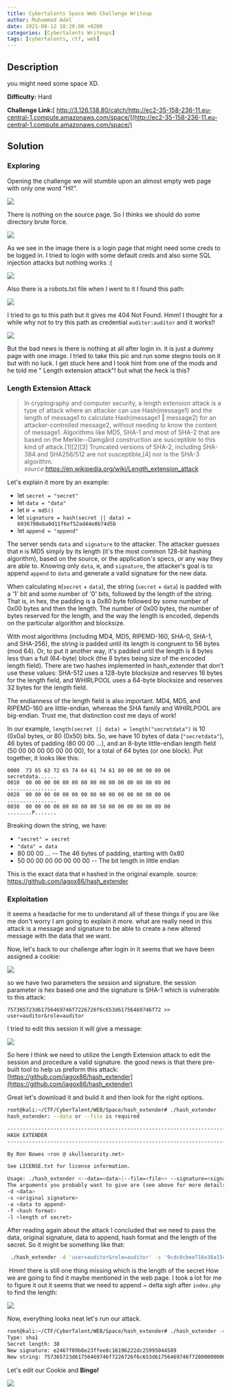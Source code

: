 ```yaml
---
title: Cybertalents Space Web Challenge Writeup
author: Muhammad Adel
date: 2021-08-12 18:20:00 +0200
categories: [Cybertalents Writeups]
tags: [cybertalents, ctf, web]
---
```

## **Description**

you might need some space XD.

**Difficulty:** Hard 

**Challenge Link:**[ http://3.126.138.80/catch/http://ec2-35-158-236-11.eu-central-1.compute.amazonaws.com/space/](http://ec2-35-158-236-11.eu-central-1.compute.amazonaws.com/space/)


## **Solution**

### **Exploring**

Opening the challenge we will stumble upon an almost empty web page with only one word "HI!".

![](https://gblobscdn.gitbook.com/assets%2F-Mc-dhcC8XUrwR1pTDRF%2F-MfYYRY9TA4fXvMXfjnb%2F-MfYZH8y3c5MSSAgkhzW%2F1.png?alt=media&token=fbcd67ac-9a8b-46d3-a9e0-33737cd56df8)

There is nothing on the source page. So I thinks we should do some directory brute force.

![](https://gblobscdn.gitbook.com/assets%2F-Mc-dhcC8XUrwR1pTDRF%2F-MfYYRY9TA4fXvMXfjnb%2F-MfYZudLVILsFWUA4cHZ%2F2.png?alt=media&token=2700ca62-997a-4283-8f13-a082e7a6aed7)

As we see in the image there is a login page that might need some creds to be logged in. I tried to login with some default creds and also some SQL injection attacks but nothing works :(

![](https://gblobscdn.gitbook.com/assets%2F-Mc-dhcC8XUrwR1pTDRF%2F-MfYYRY9TA4fXvMXfjnb%2F-MfYa3Zs4v4DDsLj-6o3%2F4.png?alt=media&token=cc510d1a-f07d-4253-ac21-64f58ce20b94)

Also there is a robots.txt file when I went to it I found this path:

![](https://gblobscdn.gitbook.com/assets%2F-Mc-dhcC8XUrwR1pTDRF%2F-MfYYRY9TA4fXvMXfjnb%2F-MfY_ZepRyY9yk-n9LRG%2F3.png?alt=media&token=ade6f477-b16e-41c4-bb30-4c96fc736ecf)

I tried to go to this path but it gives me 404 Not Found. Hmm! I thought for a while why not to try this path as credential `auditor:auditor` and it works!!

![](https://gblobscdn.gitbook.com/assets%2F-Mc-dhcC8XUrwR1pTDRF%2F-MfYYRY9TA4fXvMXfjnb%2F-MfYai9U560NtEhYy5BB%2F5.png?alt=media&token=5f834e03-50e0-46ac-b5da-1850f5845bcc)

But the bad news is there is nothing at all after login in. it is just a dummy page with one image. I tried to take this pic and run some stegno tools on it but with no luck. I get stuck here and I took hint from one of the mods and he told me " Length extension attack"! but what the heck is this?

### **Length Extension Attack**

> In cryptography and computer security, a length extension attack is a type of attack where an attacker can use Hash(message1) and the length of message1 to calculate Hash(message1 ‖ message2) for an attacker-controlled message2, without needing to know the content of message1. Algorithms like MD5, SHA-1 and most of SHA-2 that are based on the Merkle--Damgård construction are susceptible to this kind of attack.[1][2][3] Truncated versions of SHA-2, including SHA-384 and SHA256/512 are not susceptible,[4] nor is the SHA-3 algorithm.
> *source:*<https://en.wikipedia.org/wiki/Length_extension_attack>

Let's explain it more by an example:

-   let `secret = "secret"`
-   let `data = "data"`
-   let `H = md5()`
-   let `signature = hash(secret || data) = 6036708eba0d11f6ef52ad44e8b74d5b`
-   let `append = "append"`

The server sends `data` and `signature` to the attacker. The attacker guesses that `H` is MD5 simply by its length (it's the most common 128-bit hashing algorithm), based on the source, or the application's specs, or any way they are able to. Knowing only `data`, `H`, and `signature`, the attacker's goal is to append `append` to `data` and generate a valid signature for the new data.

When calculating `H`(`secret` + `data`), the string (`secret` + `data`) is padded with a '1' bit and some number of '0' bits, followed by the length of the string. That is, in hex, the padding is a 0x80 byte followed by some number of 0x00 bytes and then the length. The number of 0x00 bytes, the number of bytes reserved for the length, and the way the length is encoded, depends on the particular algorithm and blocksize.

With most algorithms (including MD4, MD5, RIPEMD-160, SHA-0, SHA-1, and SHA-256), the string is padded until its length is congruent to 56 bytes (mod 64). Or, to put it another way, it's padded until the length is 8 bytes less than a full (64-byte) block (the 8 bytes being size of the encoded length field). There are two hashes implemented in hash_extender that don't use these values: SHA-512 uses a 128-byte blocksize and reserves 16 bytes for the length field, and WHIRLPOOL uses a 64-byte blocksize and reserves 32 bytes for the length field.

The endianness of the length field is also important. MD4, MD5, and RIPEMD-160 are little-endian, whereas the SHA family and WHIRLPOOL are big-endian. Trust me, that distinction cost me days of work!

In our example, `length(secret || data) = length("secretdata")` is 10 (0x0a) bytes, or 80 (0x50) bits. So, we have 10 bytes of data (`"secretdata"`), 46 bytes of padding (80 00 00 ...), and an 8-byte little-endian length field (50 00 00 00 00 00 00 00), for a total of 64 bytes (or one block). Put together, it looks like this:


```
0000  73 65 63 72 65 74 64 61 74 61 80 00 00 00 00 00  secretdata......
0010  00 00 00 00 00 00 00 00 00 00 00 00 00 00 00 00  ................
0020  00 00 00 00 00 00 00 00 00 00 00 00 00 00 00 00  ................
0030  00 00 00 00 00 00 00 00 50 00 00 00 00 00 00 00  ........P.......
```
Breaking down the string, we have:
-   `"secret" = secret`
-   `"data" = data`
-   80 00 00 ... -- The 46 bytes of padding, starting with 0x80
-   50 00 00 00 00 00 00 00 -- The bit length in little endian

This is the exact data that `H` hashed in the original example. source: <https://github.com/iagox86/hash_extender>

### **Exploitation**

It seems a headache for me to understand all of these things if you are like me don't worry I am going to explain it more. what are really need in this attack is a message and signature to be able to create a new altered message with the data that we want.

Now, let's back to our challenge after login in it seems that we have been assigned a cookie:

![](https://gblobscdn.gitbook.com/assets%2F-Mc-dhcC8XUrwR1pTDRF%2F-MfYYRY9TA4fXvMXfjnb%2F-MfYe7Cf-ci8lc0K1sIG%2F6.png?alt=media&token=35ae29d9-a425-4b4d-85d1-31b1f061bf0e)

so we have two parameters the session and signature. the session parameter is hex based one and the signature is SHA-1 which is vulnerable to this attack:
```
757365723d61756469746f7226726f6c653d61756469746f72 >> user=auditor&role=auditor
```
I tried to edit this session it will give a message:

![](https://gblobscdn.gitbook.com/assets%2F-Mc-dhcC8XUrwR1pTDRF%2F-MfYYRY9TA4fXvMXfjnb%2F-MfYenWzi-89ZEbsdCM7%2F7.png?alt=media&token=d017a950-3ead-4d3d-8974-20efb928065a)

So here I think we need to utilize the Length Extension attack to edit the session and procedure a valid signature. the good news is that there pre-built tool to help us preform this attack:
[https://github.com/iagox86/hash_extender](https://github.com/iagox86/hash_extender)

Great let's download it and build it and then look for the right options.

```bash
root@kali:~/CTF/CyberTalent/WEB/Space/hash_extender# ./hash_extender
hash_extender: --data or --file is required

--------------------------------------------------------------------------------
HASH EXTENDER
--------------------------------------------------------------------------------

By Ron Bowes <ron @ skullsecurity.net>

See LICENSE.txt for license information.

Usage: ./hash_extender <--data=<data>|--file=<file>> --signature=<signature> --format=<format> [options]
The arguments you probably want to give are (see above for more details):
-d <data>
-s <original signature>
-a <data to append>
-f <hash format>
-l <length of secret>
```

After reading again about the attack I concluded that we need to pass the data, original signature, data to append, hash format and the length of the secret. So it might be something like that:

```bash
 ./hash_extender -d 'user=auditor&role=auditor' -s '9cdc8cbee716e38a1549f52a797fc4466e826097' -a 'admin' -f 'sha1' -l ??
```
‌
Hmm! there is still one thing missing which is the length of the secret How we are going to find it maybe mentioned in the web page. I took a lot for me to figure it out it seems that we need to append ~ delta sigh after `index.php` to find the length:

![](https://gblobscdn.gitbook.com/assets%2F-Mc-dhcC8XUrwR1pTDRF%2F-MfYYRY9TA4fXvMXfjnb%2F-MfYgxGgWy-dMMe5AYQe%2F8.png?alt=media&token=e9a38b4f-5c79-4b75-a149-ba303d079229)

Now, everything looks neat let's run our attack.
```bash
root@kali:~/CTF/CyberTalent/WEB/Space/hash_extender# ./hash_extender -d 'user=auditor&role=auditor' -s '9cdc8cbee716e38a1549f52a797fc4466e826097' -a 'admin' -f 'sha1' -l 38
Type: sha1
Secret length: 38
New signature: e2467f09b8e23ffee8c16196222dc25995044589
New string: 757365723d61756469746f7226726f6c653d61756469746f7280000000000000000000000000000000000000000000000000000000000000000000000000000000000000000000000000000000000000000000000000000001f861646d696e
```
‌Let's edit our Cookie and **Bingo!**

![](https://gblobscdn.gitbook.com/assets%2F-Mc-dhcC8XUrwR1pTDRF%2F-MfYYRY9TA4fXvMXfjnb%2F-MfYhPst6wcW2ns9UbZR%2F9.png?alt=media&token=6b10bf57-7d16-43f8-b00c-7ee7f26f153e)